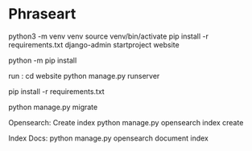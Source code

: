 # Phraseart

python3 -m venv venv
source venv/bin/activate
pip install -r requirements.txt
django-admin startproject website

python -m pip install <package>

run : 
cd website
python manage.py runserver


pip install -r requirements.txt


python manage.py migrate


Opensearch:
Create index
python manage.py opensearch index create

Index Docs:
python manage.py opensearch document index
